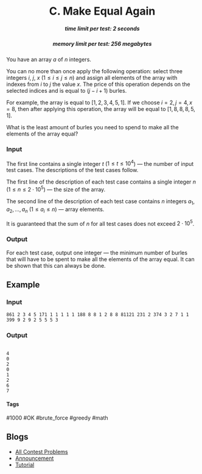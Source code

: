 <h1 style='text-align: center;'> C. Make Equal Again</h1>

<h5 style='text-align: center;'>time limit per test: 2 seconds</h5>
<h5 style='text-align: center;'>memory limit per test: 256 megabytes</h5>

You have an array $a$ of $n$ integers. 

You can no more than once apply the following operation: select three integers $i$, $j$, $x$ ($1 \le i \le j \le n$) and assign all elements of the array with indexes from $i$ to $j$ the value $x$. The price of this operation depends on the selected indices and is equal to $(j - i + 1)$ burles. 

For example, the array is equal to $[1, 2, 3, 4, 5, 1]$. If we choose $i = 2, j = 4, x = 8$, then after applying this operation, the array will be equal to $[1, 8, 8, 8, 5, 1]$.

What is the least amount of burles you need to spend to make all the elements of the array equal?

### Input

The first line contains a single integer $t$ ($1 \le t \le 10^4$) — the number of input test cases. The descriptions of the test cases follow.

The first line of the description of each test case contains a single integer $n$ ($1 \le n \le 2 \cdot 10 ^ 5$) — the size of the array.

The second line of the description of each test case contains $n$ integers $a_1, a_2, \dots, a_n$ ($1 \le a_i \le n$) — array elements.

It is guaranteed that the sum of $n$ for all test cases does not exceed $2 \cdot 10^5$.

### Output

For each test case, output one integer — the minimum number of burles that will have to be spent to make all the elements of the array equal. It can be shown that this can always be done.

## Example

### Input


```text
861 2 3 4 5 171 1 1 1 1 1 188 8 8 1 2 8 8 81121 231 2 374 3 2 7 1 1 399 9 2 9 2 5 5 5 3
```
### Output

```text

4
0
2
0
1
2
6
7

```


#### Tags 

#1000 #OK #brute_force #greedy #math 

## Blogs
- [All Contest Problems](../Codeforces_Round_925_(Div._3).md)
- [Announcement](../blogs/Announcement.md)
- [Tutorial](../blogs/Tutorial.md)
